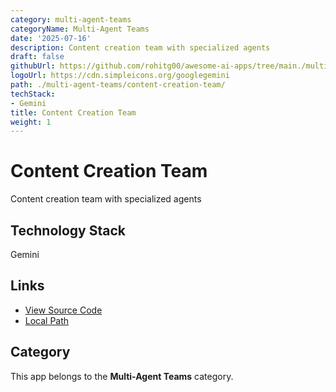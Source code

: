 ```yaml
---
category: multi-agent-teams
categoryName: Multi-Agent Teams
date: '2025-07-16'
description: Content creation team with specialized agents
draft: false
githubUrl: https://github.com/rohitg00/awesome-ai-apps/tree/main./multi-agent-teams/content-creation-team/
logoUrl: https://cdn.simpleicons.org/googlegemini
path: ./multi-agent-teams/content-creation-team/
techStack:
- Gemini
title: Content Creation Team
weight: 1
---
```


# Content Creation Team

Content creation team with specialized agents

## Technology Stack

Gemini

## Links

- [View Source Code](https://github.com/rohitg00/awesome-ai-apps/tree/main./multi-agent-teams/content-creation-team/)
- [Local Path](./multi-agent-teams/content-creation-team/)

## Category

This app belongs to the **Multi-Agent Teams** category.
